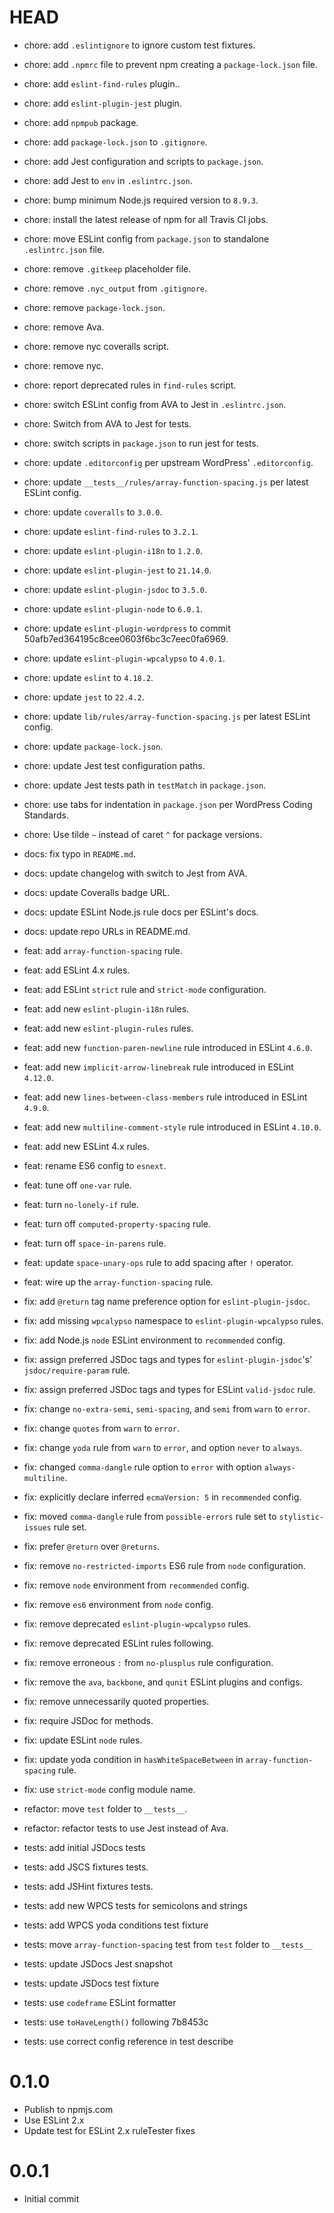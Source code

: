# HEAD

* chore: add `.eslintignore` to ignore custom test fixtures.
* chore: add `.npmrc` file to prevent npm creating a `package-lock.json` file.
* chore: add `eslint-find-rules` plugin..
* chore: add `eslint-plugin-jest` plugin.
* chore: add `npmpub` package.
* chore: add `package-lock.json` to `.gitignore`.
* chore: add Jest configuration and scripts to `package.json`.
* chore: add Jest to `env` in `.eslintrc.json`.
* chore: bump minimum Node.js required version to `8.9.3`.
* chore: install the latest release of npm for all Travis CI jobs.
* chore: move ESLint config from `package.json` to standalone `.eslintrc.json` file.
* chore: remove `.gitkeep` placeholder file.
* chore: remove `.nyc_output` from `.gitignore`.
* chore: remove `package-lock.json`.
* chore: remove Ava.
* chore: remove nyc coveralls script.
* chore: remove nyc.
* chore: report deprecated rules in `find-rules` script.
* chore: switch ESLint config from AVA to Jest in `.eslintrc.json`.
* chore: Switch from AVA to Jest for tests.
* chore: switch scripts in `package.json` to run jest for tests.
* chore: update `.editorconfig` per upstream WordPress' `.editorconfig`.
* chore: update `__tests__/rules/array-function-spacing.js` per latest ESLint config.
* chore: update `coveralls` to `3.0.0`.
* chore: update `eslint-find-rules` to `3.2.1`.
* chore: update `eslint-plugin-i18n` to `1.2.0`.
* chore: update `eslint-plugin-jest` to `21.14.0`.
* chore: update `eslint-plugin-jsdoc` to `3.5.0`.
* chore: update `eslint-plugin-node` to `6.0.1`.
* chore: update `eslint-plugin-wordpress` to commit 50afb7ed364195c8cee0603f6bc3c7eec0fa6969.
* chore: update `eslint-plugin-wpcalypso` to `4.0.1`.
* chore: update `eslint` to `4.18.2`.
* chore: update `jest` to `22.4.2`.
* chore: update `lib/rules/array-function-spacing.js` per latest ESLint config.
* chore: update `package-lock.json`.
* chore: update Jest test configuration paths.
* chore: update Jest tests path in `testMatch` in `package.json`.
* chore: use tabs for indentation in `package.json` per WordPress Coding Standards.
* chore: Use tilde `~` instead of caret `^` for package versions.

* docs: fix typo in `README.md`.
* docs: update changelog with switch to Jest from AVA.
* docs: update Coveralls badge URL.
* docs: update ESLint Node.js rule docs per ESLint's docs.
* docs: update repo URLs in README.md.

* feat: add `array-function-spacing` rule.
* feat: add ESLint 4.x rules.
* feat: add ESLint `strict` rule and `strict-mode` configuration.
* feat: add new `eslint-plugin-i18n` rules.
* feat: add new `eslint-plugin-rules` rules.
* feat: add new `function-paren-newline` rule introduced in ESLint `4.6.0`.
* feat: add new `implicit-arrow-linebreak` rule introduced in ESLint `4.12.0`.
* feat: add new `lines-between-class-members` rule introduced in ESLint `4.9.0`.
* feat: add new `multiline-comment-style` rule introduced in ESLint `4.10.0`.
* feat: add new ESLint 4.x rules.
* feat: rename ES6 config to `esnext`.
* feat: tune off `one-var` rule.
* feat: turn `no-lonely-if` rule.
* feat: turn off `computed-property-spacing` rule.
* feat: turn off `space-in-parens` rule.
* feat: update `space-unary-ops` rule to add spacing after `!` operator.
* feat: wire up the `array-function-spacing` rule.

* fix: add `@return` tag name preference option for `eslint-plugin-jsdoc`.
* fix: add missing `wpcalypso` namespace to `eslint-plugin-wpcalypso` rules.
* fix: add Node.js `node` ESLint environment to `recommended` config.
* fix: assign preferred JSDoc tags and types for `eslint-plugin-jsdoc`'s' `jsdoc/require-param` rule.
* fix: assign preferred JSDoc tags and types for ESLint `valid-jsdoc` rule.
* fix: change `no-extra-semi`, `semi-spacing`, and `semi` from `warn` to `error`.
* fix: change `quotes` from `warn` to `error`.
* fix: change `yoda` rule from `warn` to `error`, and option `never` to `always`.
* fix: changed `comma-dangle` rule option to `error` with option `always-multiline`.
* fix: explicitly declare inferred `ecmaVersion: 5` in `recommended` config.
* fix: moved `comma-dangle` rule from `possible-errors` rule set to `stylistic-issues` rule set.
* fix: prefer `@return` over `@returns`.
* fix: remove `no-restricted-imports` ES6 rule from `node` configuration.
* fix: remove `node` environment from `recommended` config.
* fix: remove `es6` environment from `node` config.
* fix: remove deprecated `eslint-plugin-wpcalypso` rules.
* fix: remove deprecated ESLint rules following.
* fix: remove erroneous `:` from `no-plusplus` rule configuration.
* fix: remove the `ava`, `backbone`, and `qunit` ESLint plugins and configs.
* fix: remove unnecessarily quoted properties.
* fix: require JSDoc for methods.
* fix: update ESLint `node` rules.
* fix: update yoda condition in `hasWhiteSpaceBetween` in `array-function-spacing` rule.
* fix: use `strict-mode` config module name.

* refactor: move `test` folder to `__tests__`.
* refactor: refactor tests to use Jest instead of Ava.

* tests: add initial JSDocs tests
* tests: add JSCS fixtures tests.
* tests: add JSHint fixtures tests.
* tests: add new WPCS tests for semicolons and strings
* tests: add WPCS yoda conditions test fixture
* tests: move `array-function-spacing` test from `test` folder to `__tests__`
* tests: update JSDocs Jest snapshot
* tests: update JSDocs test fixture
* tests: use `codeframe` ESLint formatter
* tests: use `toHaveLength()` following 7b8453c
* tests: use correct config reference in test describe

# 0.1.0

* Publish to npmjs.com
* Use ESLint 2.x
* Update test for ESLint 2.x ruleTester fixes

# 0.0.1

* Initial commit
